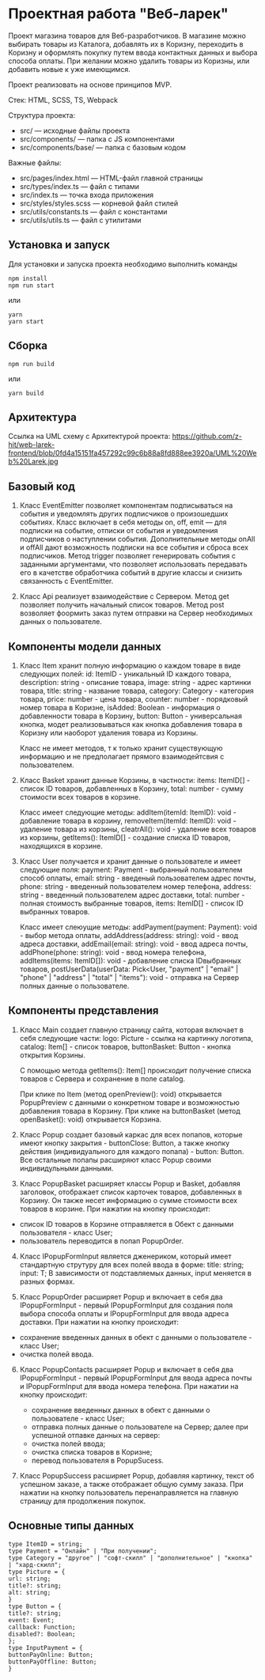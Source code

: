 # Проектная работа "Веб-ларек"

Проект магазина товаров для Веб-разработчиков. В магазине можно выбирать товары из Каталога, добавлять их в Коризну, переходить в Коризну и оформлять покупку путем ввода контактных данных и выбора способа оплаты. При желании можно удалить товары из Коризны, или добавить новые к уже имеющимся.

Проект реализовать на основе принципов MVP.

Стек: HTML, SCSS, TS, Webpack

Структура проекта:

- src/ — исходные файлы проекта
- src/components/ — папка с JS компонентами
- src/components/base/ — папка с базовым кодом

Важные файлы:

- src/pages/index.html — HTML-файл главной страницы
- src/types/index.ts — файл с типами
- src/index.ts — точка входа приложения
- src/styles/styles.scss — корневой файл стилей
- src/utils/constants.ts — файл с константами
- src/utils/utils.ts — файл с утилитами

## Установка и запуск

Для установки и запуска проекта необходимо выполнить команды

```
npm install
npm run start
```

или

```
yarn
yarn start
```

## Сборка

```
npm run build
```

или

```
yarn build
```

## Архитектура

Ссылка на UML схему с Архитектурой проекта:
https://github.com/z-hit/web-larek-frontend/blob/0fd4a15151fa457292c99c6b88a8fd888ee3920a/UML%20Web%20Larek.jpg

## Базовый код

1. Класс EventEmitter позволяет компонентам подписываться на события и уведомлять других подписчиков о произошедших событиях.
   Класс включает в себя методы on, off, emit — для подписки на событие, отписки от события и уведомления подписчиков о наступлении события.
   Дополнительные методы onAll и offAll дают возможность подписки на все события и сброса всех
   подписчиков.
   Метод trigger позволяет генерировать события с заданными аргументами, что позволяет использовать передавать его в качетстве обработчика событий в другие классы и снизить связанность с EventEmitter.

2. Класс Api реализует взаимодействие с Сервером.
   Метод get позволяет получить начальный список товаров.
   Метод post возволяет фоормить заказ путем отправки на Сервер необходимых данных о пользователе.

## Компоненты модели данных

1. Класс Item хранит полную информацию о каждом товаре в виде следующих полей:
   id: ItemID - уникальный ID каждого товара,
   description: string - описание товара,
   image: string - адрес картинки товара,
   title: string - название товара,
   category: Category - категория товара,
   price: number - цена товара,
   counter: number - порядковый номер товара в Коризне,
   isAdded: Boolean - информация о добавленности товара в Корзину,
   button: Button - универсальная кнопка, модет реализовываться как кнопка добавления товара в Коризну или наоборот удаления товара из Корзины.

   Класс не имеет методов, т к только хранит существующую информацию и не предполагает прямого взаимодейтсвия с пользователем.

2. Класс Basket хранит данные Корзины, в частности:
   items: ItemID[] - список ID товаров, добавленных в Корзину,
   total: number - сумму стоимости всех товаров в корзине.

   Класс имеет следующие методы:
   addItem(itemId: ItemID): void - добавление товара в корзину,
   removeItem(itemId: ItemID): void - удаление товара из корзины,
   cleatrAll(): void - удаление всех товаров из корзины,
   getItems(): ItemID[] - создание списка ID товаров, находящихся в корзине.

3. Класс User получается и хранит данные о пользователе и имеет следующие поля:
   payment: Payment - выбранный пользователем способ оплаты,
   email: string - введеный пользователем адрес почты,
   phone: string - введенный пользователем номер телефона,
   address: string - введенный пользователем адрес доставки,
   total: number - полная стоимость выбранные товаров,
   items: ItemID[] - список ID выбранных товаров.

   Класс имеет слеюущие методы:
   addPayment(payment: Payment): void - выбор метода оплаты,
   addAddress(address: string): void - ввод адреса доставки,
   addEmail(email: string): void - ввод адреса почты,
   addPhone(phone: string): void - ввод номера телефона,
   addItems(items: ItemID[]): void - добавление списка IDвыбранных товаров,
   postUserData(userData: Pick<User, "payment" | "email" | "phone" | "address" | "total" | "items"): void - отправка на Сервер полных данные о пользователе.

## Компоненты представления

1. Класс Main создает главную страницу сайта, которая включает в себя следующие части:
   logo: Picture - ссылка на картинку логотипа,
   catalog: Item[] - список товаров,
   buttonBasket: Button - кнопка открытия Корзины.

   С помощью метода getItems(): Item[] происходит получение списка товаров с Сервера и сохранение в поле catalog.

   При клике по Item (метод openPreview(): void) открывается PopupPreview с данными о конкретном товаре и возможностью добавления товара в Корзину.
   При клике на buttonBasket (метод openBasket(): void) открывается Корзина.

2. Класс Popup создает базовый каркас для всех попапов, которые имеют кнопку закрытия - buttonClose: Button, а также кнопку действия (индивидуального для каждого попапа) - button: Button. Все остальные попапы расширяют класс Popup своими индивидульными данными.

3. Класс PopupBasket расширяет классы Popup и Basket, добавляя заголовок, отображает список карточек товаров, добавленных в Корзину. Он также несет информацию о сумме стоимости всех товаров в корзине.
   При нажатии на кнопку происходит:

- список ID товаров в Корзине отправляется в Обект с данными пользователя - класс User;
- пользователь переводится в попап PopupOrder.

4. Класс IPopupFormInput<T> является дженериком, который имеет стандартную струтуру для всех полей ввода в форме:
   title: string;
   input: T;
   В зависимости от подставляемых данных, input меняется в разных формах.

5. Класс PopupOrder расширяет Popup и включает в себя два IPopupFormInput<T> - первый IPopupFormInput<InputPayment> для создания поля выбора способа оплаты и IPopupFormInput<string> для ввода адреса доставки.
   При нажатии на кнопку происходит:

- сохранение введенных данных в обект с данными о пользователе - класс User;
- очистка полей ввода.

6. Класс PopupContacts расширяет Popup и включает в себя два IPopupFormInput<T> - первый IPopupFormInput<string> для ввода адреса почты и IPopupFormInput<string> для ввода номера телефона.
   При нажатии на кнопку происходит:

   - сохранение введенных данных в обект с данными о пользователе - класс User;
   - отправка полных данные о пользователе на Сервер;
     далее при успешной отпавке данных на сервер:
   - очистка полей ввода;
   - очистка списка товаров в Коризне;
   - перевод пользователя в PopupSucess.

7. Класс PopupSuccess расширяет Popup, добавляя картинку, текст об успешном заказе, а также отображает общую сумму заказа.
   При нажатии на кнопку пользователь перенаправляется на главную страницу для продолжения покупок.

## Основные типы данных

```
type ItemID = string;
type Payment = "Онлайн" | "При получении";
type Category = "другое" | "софт-скилл" | "дополнительное" | "кнопка" | "хард-скилл";
type Picture = {
url: string;
title?: string;
alt: string;
}
type Button = {
title?: string;
event: Event;
callback: Function;
disabled?: Boolean;
};
type InputPayment = {
buttonPayOnline: Button;
buttonPayOffline: Button;
}
```
